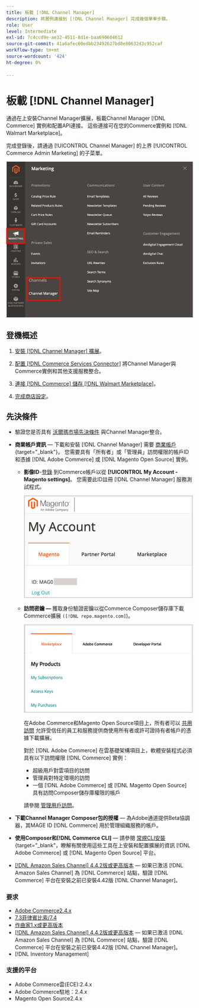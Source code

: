 ```yaml
---
title: 板載 [!DNL Channel Manager]
description: 將實例連接到 [!DNL Channel Manager] 完成幾個單車步驟。
role: User
level: Intermediate
exl-id: 7c4ccd9e-ae32-4511-8d1e-baa690604612
source-git-commit: 41a6afec60edbb23492627bd8e80632d3c952caf
workflow-type: tm+mt
source-wordcount: '424'
ht-degree: 0%

---
```



# 板載 [!DNL Channel Manager]

通過在上安裝Channel Manager擴展，板載Channel Manager [!DNL Commerce] 實例和配置API連接。 這些連接可在您的Commerce實例和 [!DNL Walmart Marketplace]。

完成登錄後，請通過 [!UICONTROL Channel Manager] 的上界 [!UICONTROL Commerce Admin Marketing] 的子菜單。

![[!DNL Channel Manager] 管理視圖中的選項](assets/channel-manager-admin-view.png)

## 登機概述

1. [安裝 [!DNL Channel Manager] 擴展](install.md)。

1. [配置 [!DNL Commerce Services Connector]](connect.md) 將Channel Manager與Commerce實例和其他支援服務整合。

1. [連接 [!DNL Commerce] 儲存 [!DNL Walmart Marketplace]](connect.md)。

1. [完成商店設定](complete-store-setup.md)。

## 先決條件

- 驗證您是否具有 [沃爾瑪市場先決條件](walmart-prerequisites.md) 與Channel Manager整合。

- **商業帳戶資訊** — 下載和安裝 [!DNL Channel Manager] 需要 [商業帳戶](https://docs.magento.com/user-guide/magento/magento-account.html){target=&quot;_blank&quot;}。 您需要具有「所有者」或「管理員」訪問權限的帳戶ID和憑據 [!DNL Adobe Commerce] 或 [!DNL Magento Open Source] 實例。

   - **影像ID**-[登錄](https://account.magento.com/customer/account/login/) 到Commerce帳戶以從 **[!UICONTROL My Account - Magento settings]**。 您需要此ID註冊 [!DNL Channel Manager] 服務測試程式。

      ![[!DNL MAGEID] 在商業帳戶設定上](assets/mageid-my-commerce-account.png)

   - **訪問密鑰 —** 獲取身份驗證密鑰以從Commerce Composer儲存庫下載Commerce擴展 `([!DNL repo.magento.com]`)。

      ![[!UICONTROL Commerce Marketplace access keys]](assets/commerce-marketplace-access-keys.png)

      在Adobe Commerce和Magento Open Source項目上，所有者可以 [共用訪問](https://docs.magento.com/user-guide/magento/magento-account-share.html) 允許受信任的員工和服務提供商使用所有者或許可證持有者帳戶的憑據下載擴展。

      對於 [!DNL Adobe Commerce] 在雲基礎架構項目上，軟體安裝程式必須具有以下訪問權限 [!DNL Commerce] 實例：

      - 超級用戶對雲項目的訪問
      - 管理員對特定環境的訪問
      - 一個 [!DNL Adobe Commerce] 或 [!DNL Magento Open Source] 具有訪問Composer儲存庫權限的帳戶

      請參閱 [管理用戶訪問](https://devdocs.magento.com/cloud/project/user-admin.html)。


- **下載Channel Manager Composer包的授權** — 為Adobe通道提供Beta協調器，其MAGE ID [!DNL Commerce] 用於管理組織服務的帳戶。
- **使用Composer和[!DNL Commerce CLI]**  — 請參閱 [常規CLI安裝](https://devdocs.magento.com/extensions/install/){target=&quot;_blank&quot;，瞭解有關使用這些工具在上安裝和配置擴展的資訊 [!DNL Adobe Commerce] 或 [!DNL Magento Open Source] 平台。
- [[!DNL Amazon Sales Channel] 4.4.2版或更高版本](https://experienceleague.adobe.com/docs/commerce-channels/amazon/release-notes.html) — 如果已激活 [!DNL Amazon Sales Channel] 為 [!DNL Commerce] 站點，驗證 [!DNL Commerce] 平台在安裝之前已安裝4.42版 [!DNL Channel Manager]。

### 要求

- [Adobe Commerce2.4.x](https://devdocs.magento.com/release/released-versions.html)
- [7.3菲律賓比索/7.4](https://devdocs.magento.com/guides/v2.4/install-gde/prereq/php-settings.html)
- [作曲家1.x或更高版本](https://devdocs.magento.com/cloud/reference/cloud-composer.html)
- [[!DNL Amazon Sales Channel] 4.4.2版或更高版本](https://experienceleague.adobe.com/docs/commerce-channels/amazon/release-notes.html) — 如果已激活 [!DNL Amazon Sales Channel] 為 [!DNL Commerce] 站點，驗證 [!DNL Commerce] 平台在安裝之前已安裝4.42版 [!DNL Channel Manager]。
- [!DNL Inventory Management]


### 支援的平台

- Adobe Commerce雲(ECE):2.4.x
- Adobe Commerce駐地：2.4.x
- Magento Open Source2.4.x
